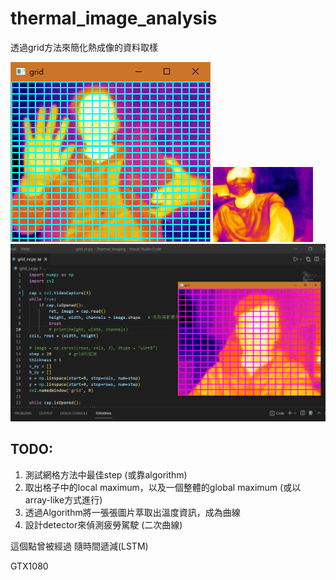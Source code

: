 # thermal_image_analysis
透過grid方法來簡化熱成像的資料取樣
<!-- ![grid_thermal.png](grid_thermal.png) -->
![step_50.png](step_50.png)
![flir.jpg](flir.jpg)
![grid_flir.png](grid_flir.png)

## TODO:
1. 測試網格方法中最佳step  (或靠algorithm)
2. 取出格子中的local maximum，以及一個整體的global maximum (或以array-like方式進行)
3. 透過Algorithm將一張張圖片萃取出溫度資訊，成為曲線
4. 設計detector來偵測疲勞駕駛 (二次曲線)

這個點曾被經過
隨時間遞減(LSTM)

GTX1080
